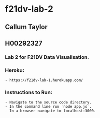 # f21dv-lab-2
## Callum Taylor
## H00292327

### Lab 2 for F21DV Data Visualisation.

### Heroku: 
    - https://f21dv-lab-1.herokuapp.com/

### Instructions to Run:
    - Navigate to the source code directory.
    - In the command line run `node app.js`.
    - In a browser navigate to localhost:3000.
